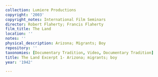 ```yaml
---
collection: Lumiere Productions
copyright: '2003'
copyright_notes: International Film Seminars
director: Robert Flaherty; Francis Flaherty
film_title: The Land
location: ''
notes: ''
physical_description: Arizona; Migrants; Boy
repository: ''
taxonomies: [Documentary Tradition, Video, Documentary Tradition]
title: The Land Excerpt 1- Arizona; migrants; boy
year: '1942'

---
```


